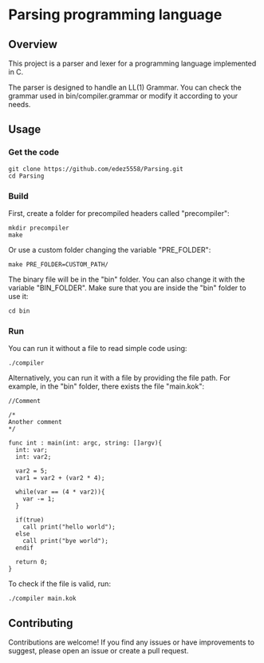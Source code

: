 # Parsing programming language

## Overview

This project is a parser and lexer for a programming language implemented in C.

The parser is designed to handle an LL(1) Grammar. You can check the grammar used in bin/compiler.grammar or modify it according to your needs.

## Usage

### Get the code 

```
git clone https://github.com/edez5558/Parsing.git
cd Parsing
```

### Build

First, create a folder for precompiled headers called "precompiler": 

```
mkdir precompiler
make
```

Or use a custom folder changing the variable "PRE_FOLDER":

```
make PRE_FOLDER=CUSTOM_PATH/
```

The binary file will be in the "bin" folder. You can also change it with the variable "BIN_FOLDER". Make sure that you are inside the "bin" folder to use it:

```
cd bin
```


### Run

You can run it without a file to read simple code using:

```
./compiler
```

Alternatively, you can run it with a file by providing the file path. For example, in the "bin" folder, there exists the file "main.kok":

```
//Comment

/* 
Another comment
*/

func int : main(int: argc, string: []argv){
  int: var;
  int: var2;

  var2 = 5;
  var1 = var2 + (var2 * 4);

  while(var == (4 * var2)){
    var -= 1;
  }

  if(true)
    call print("hello world");
  else
    call print("bye world");
  endif

  return 0;
}
```

To check if the file is valid, run:

```
./compiler main.kok
```

## Contributing

Contributions are welcome! If you find any issues or have improvements to suggest, please open an issue or create a pull request.



